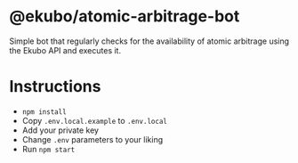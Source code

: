 # @ekubo/atomic-arbitrage-bot
Simple bot that regularly checks for the availability of atomic arbitrage using the Ekubo API and executes it.

# Instructions

- `npm install`
- Copy `.env.local.example` to `.env.local`
- Add your private key
- Change `.env` parameters to your liking
- Run `npm start`